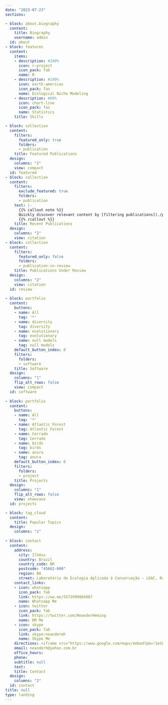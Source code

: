 ```yaml
---
date: "2023-07-23"
sections:

- block: about.biography
  content:
    title: Biography
    username: admin
  id: about
- block: features
  content:
    items:
    - description: #100%
      icon: r-project
      icon_pack: fab
      name: R
    - description: #100%
      icon: earth-americas
      icon_pack: fas
      name: Ecological Niche Modeling
    - description: #90%
      icon: chart-line
      icon_pack: fas
      name: Statistics
    title: Skills

- block: collection
  content:
    filters:
      featured_only: true
      folders:
      - publication
    title: Featured Publications
  design:
    columns: "2"
    view: compact
  id: featured
- block: collection
  content:
    filters:
      exclude_featured: true
      folders:
      - publication
    text: |-
      {{% callout note %}}
      Quickly discover relevant content by [filtering publications](./publication/).
      {{% /callout %}}
    title: Recent Publications
  design:
    columns: "2"
    view: citation
- block: collection
  content:
    filters:
      featured_only: false
      folders:
      - publication-in-review
    title: Publications Under Review
  design:
    columns: "2"
    view: citation
  id: review
  
- block: portfolio
  content:
    buttons:
    - name: All
      tag: '*'
    - name: diversity
      tag: diversity
    - name: evolutionary
      tag: evolutionary
    - name: null models
      tag: null models
    default_button_index: 0
    filters:
      folders:
      - software
    title: Software
  design:
    columns: "1"
    flip_alt_rows: false
    view: compact
  id: software
  
- block: portfolio
  content:
    buttons:
    - name: All
      tag: '*'
    - name: Atlantic Forest
      tag: Atlantic Forest
    - name: Cerrado
      tag: Cerrado
    - name: birds
      tag: birds
    - name: anura
      tag: anura
    default_button_index: 0
    filters:
      folders:
      - project
    title: Projects
  design:
    columns: "1"
    flip_alt_rows: false
    view: showcase
  id: projects

- block: tag_cloud
  content:
    title: Popular Topics
  design:
    columns: "2"
    
- block: contact
  content:
    address:
      city: Ilhéus
      country: Brazil
      country_code: BR
      postcode: "45662-000"
      region: BA
      street: Laboratório de Ecologia Aplicada à Conservação – LEAC, Rodovia Jorge Amado, km 16, Salobrinho
    contact_links:
    - icon: whatsapp
      icon_pack: fab
      link: https://wa.me/5573999064967
      name: Whatsapp Me
    - icon: twitter
      icon_pack: fab
      link: https://twitter.com/NeanderHeming
      name: DM Me
    - icon: skype
      icon_pack: fab
      link: skype:neandermh
      name: Skype Me
    directions: <iframe src="https://www.google.com/maps/embed?pb=!1m18!1m12!1m3!1d5433.517806327294!2d-39.17625874594489!3d-14.797990490681052!2m3!1f0!2f0!3f0!3m2!1i1024!2i768!4f13.1!3m3!1m2!1s0x739a98cfd6e7d3d%3A0x1ccd602c903dc6c8!2sLaborat%C3%B3rio%20de%20Ecologia%20Aplicada%20%C3%A0%20Conserva%C3%A7%C3%A3o%20-%20Applied%20Ecology%20%26%20Conservation%20Lab!5e1!3m2!1sen!2sbr!4v1692187568467!5m2!1sen!2sbr" width="500" height="375" style="border:0;" allowfullscreen="" loading="lazy" referrerpolicy="no-referrer-when-downgrade"></iframe>
    email: neanderh@yahoo.com.br
    office_hours:
    phone: 
    subtitle: null
    text: 
    title: Contact
  design:
    columns: "2"
  id: contact
title: null
type: landing
---
```

